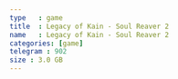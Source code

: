 ```yaml
---
type   : game
title  : Legacy of Kain - Soul Reaver 2
name   : Legacy of Kain - Soul Reaver 2
categories: [game]
telegram : 902
size : 3.0 GB
---
```



